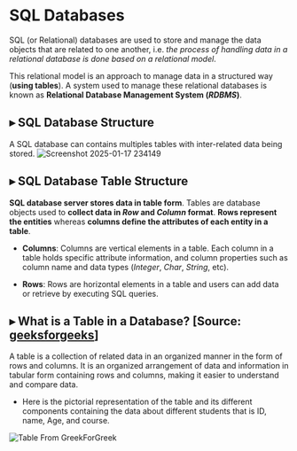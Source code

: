 # SQL Databases

SQL (or Relational) databases are used to store and manage the data objects that are related to one another, i.e. *the process of handling data in a relational database is done based on a relational model*.

This relational model is an approach to manage data in a structured way (**using tables**). A system used to manage these relational databases is known as **Relational Database Management System (*RDBMS*)**.

## ▸ SQL Database Structure

A SQL database can contains multiples tables with inter-related data being stored.
![Screenshot 2025-01-17 234149](https://github.com/user-attachments/assets/7b3480e1-d45a-4fbc-9134-e851d752ec2d)


## ▸ SQL Database Table Structure
**SQL database server stores data in table form**. Tables are database objects used to **collect data in *Row* and *Column* format**. **Rows represent the entities** whereas **columns define the attributes of each entity in a table**.

* **Columns**: Columns are vertical elements in a table. Each column in a table holds specific attribute information, and column properties such as column name and data types (*Integer*, *Char*, *String*, etc).

* **Rows**: Rows are horizontal elements in a table and users can add data or retrieve by executing SQL queries.

## ▸ What is a Table in a Database? [Source: [geeksforgeeks](https://www.geeksforgeeks.org/components-of-table-in-database)]
A table is a collection of related data in an organized manner in the form of rows and columns. It is an organized arrangement of data and information in tabular form containing rows and columns, making it easier to understand and compare data.

* Here is the pictorial representation of the table and its different components containing the data about different students that is ID, name, Age, and course.

![Table From GreekForGreek](https://github.com/user-attachments/assets/f16a7307-9842-40e2-a013-f757527e4560)
